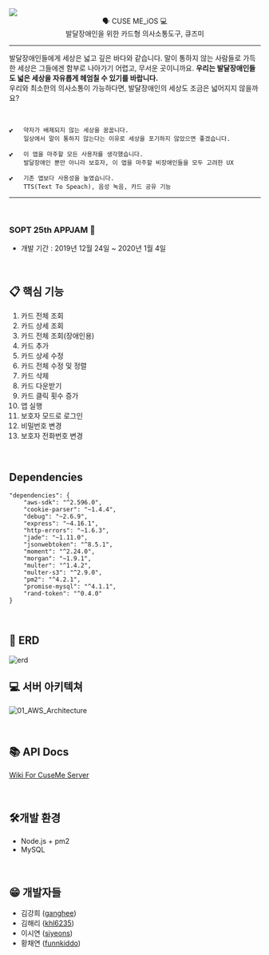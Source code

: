 <div align="center" style="display:flex;">
	<img src="https://user-images.githubusercontent.com/39257919/71553942-423e6f80-2a5b-11ea-972f-364c5b896b60.png">
</div>
<div align="center">
🗣 CUSE ME_iOS  💻
<br>발달장애인을 위한 카드형 의사소통도구, 큐즈미
</div>

---
발달장애인들에게 세상은 넓고 깊은 바다와 같습니다.
말이 통하지 않는 사람들로 가득한 세상은 그들에겐 함부로 나아가기 어렵고, 무서운 곳이니까요.
 **우리는 발달장애인들도 넓은 세상을 자유롭게 헤엄칠 수 있기를 바랍니다.** 
<br> 우리와 최소한의 의사소통이 가능하다면, 발달장애인의 세상도 조금은 넓어지지 않을까요?

&nbsp;
&nbsp;

```
💕	약자가 배제되지 않는 세상을 꿈꿉니다.
	일상에서 말이 통하지 않는다는 이유로 세상을 포기하지 않았으면 좋겠습니다.
```
```
💕	이 앱을 마주할 모든 사용자를 생각했습니다.
	발달장애인 뿐만 아니라 보호자, 이 앱을 마주할 비장애인들을 모두 고려한 UX
```
```
💕	기존 앱보다 사용성을 높였습니다.
	TTS(Text To Speach), 음성 녹음, 카드 공유 기능
```

------
&nbsp;

###  SOPT 25th APPJAM 💫

- 개발 기간 : 2019년 12월 24일 ~ 2020년 1월 4일

&nbsp;


## 📋 핵심 기능

   1. 카드 전체 조회
   2. 카드 상세 조회
   3. 카드 전체 조회(장애인용)
   4. 카드 추가
   5. 카드 상세 수정
   6. 카드 전체 수정 및 정렬
   7. 카드 삭제
   8. 카드 다운받기
   9. 카드 클릭 횟수 증가
   10. 앱 실행
   11. 보호자 모드로 로그인
   12. 비밀번호 변경
   13. 보호자 전화번호 변경
   
&nbsp;

## Dependencies
```
"dependencies": {
	"aws-sdk": "^2.596.0",
	"cookie-parser": "~1.4.4",
	"debug": "~2.6.9",
	"express": "~4.16.1",
	"http-errors": "~1.6.3",
	"jade": "~1.11.0",
	"jsonwebtoken": "^8.5.1",
	"moment": "^2.24.0",
	"morgan": "~1.9.1",
	"multer": "^1.4.2",
	"multer-s3": "^2.9.0",
	"pm2": "^4.2.1",
	"promise-mysql": "^4.1.1",
	"rand-token": "^0.4.0"
}
```

&nbsp;

## :memo: ERD
![erd](https://user-images.githubusercontent.com/35549653/71642896-a3816f80-2cf5-11ea-8ce8-e1cd0cae812b.png)
&nbsp;
&nbsp;



## 💻 서버 아키텍쳐 

![01_AWS_Architecture](https://user-images.githubusercontent.com/35549653/68077714-0ba5f900-fe0c-11e9-89a3-3941a3329238.png)

&nbsp;

## 📚 API Docs
[Wiki For CuseMe Server](https://github.com/CuseMe/CuseMe-Server/wiki)


&nbsp;

## 🛠개발 환경
- Node.js + pm2
- MySQL

&nbsp;

## 😁 개발자들 

- 김강희 ([ganghee](https://github.com/ganghee))
- 김해리 ([khl6235](https://github.com/khl6235))
- 이시연 ([siyeons](https://github.com/siyeons))
- 황채연 ([funnkiddo](https://github.com/funnkiddo))


